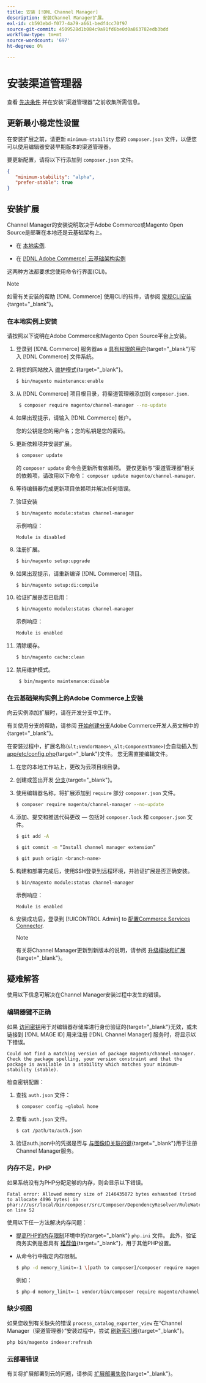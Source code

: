 ```yaml
---
title: 安装 [!DNL Channel Manager]
description: 安装Channel Manager扩展。
exl-id: cb593ebd-f077-4a79-a661-bedf4cc70f97
source-git-commit: 4509528d1b084c9a91fd6be0d0a863782edb3bdd
workflow-type: tm+mt
source-wordcount: '697'
ht-degree: 0%

---
```


# 安装渠道管理器

查看 [先决条件](onboard.md#prerequisites) 并在安装“渠道管理器”之前收集所需信息。

## 更新最小稳定性设置

在安装扩展之前，请更新 `minimum-stability` 您的 `composer.json` 文件，以便您可以使用编辑器安装早期版本的渠道管理器。

要更新配置，请将以下行添加到 `composer.json` 文件。

```json
{
   "minimum-stability": "alpha",
   "prefer-stable": true
}
```

## 安装扩展

Channel Manager的安装说明取决于Adobe Commerce或Magento Open Source是部署在本地还是云基础架构上。

- 在 [本地实例](#install-on-an-on-premises-instance).

- 在 [[!DNL Adobe Commerce] 云基础架构实例](#install-adobe-commerce-on-cloud-infrastructure)

这两种方法都要求您使用命令行界面(CLI)。

>[!NOTE]
>
>如需有关安装的帮助 [!DNL Commerce] 使用CLI的软件，请参阅 [常规CLI安装](https://devdocs.magento.com/extensions/install/){target=&quot;_blank&quot;}。

### 在本地实例上安装

请按照以下说明在Adobe Commerce和Magento Open Source平台上安装。

1. 登录到 [!DNL Commerce] 服务器as a [具有权限的用户](https://devdocs.magento.com/guides/v2.4/install-gde/prereq/file-system-perms.html){target=&quot;_blank&quot;}写入 [!DNL Commerce] 文件系统。

1. 将您的网站放入 [维护模式](https://devdocs.magento.com/guides/v2.4/install-gde/install/cli/install-cli-subcommands-maint.html){target=&quot;_blank&quot;}。

   ```bash
   $ bin/magento maintenance:enable
   ```

1. 从 [!DNL Commerce] 项目根目录，将渠道管理器添加到 `composer.json`.

   ```bash
    $ composer require magento/channel-manager --no-update
   ```

1. 如果出现提示，请输入 [!DNL Commerce] 帐户。

   您的公钥是您的用户名；您的私钥是您的密码。

1. 更新依赖项并安装扩展。

   ```bash
   $ composer update
   ```

   的 `composer update` 命令会更新所有依赖项。 要仅更新与“渠道管理器”相关的依赖项，请改用以下命令： `composer update magento/channel-manager`.

1. 等待编辑器完成更新项目依赖项并解决任何错误。

1. 验证安装

   ```bash
   $ bin/magento module:status channel-manager
   ```

   示例响应：

   ```terminal
   Module is disabled
   ```

1. 注册扩展。

   ```bash
   $ bin/magento setup:upgrade
   ```

1. 如果出现提示，请重新编译 [!DNL Commerce] 项目。

   ```bash
   $ bin/magento setup:di:compile
   ```

1. 验证扩展是否已启用：

   ```bash
   $ bin/magento module:status channel-manager
   ```

   示例响应：

   ```bash
   Module is enabled
   ```

1. 清除缓存。

   ```bash
   $ bin/magento cache:clean
   ```

1. 禁用维护模式。

   ```bash
    $ bin/magento maintenance:disable
   ```

### 在云基础架构实例上的Adobe Commerce上安装

向云实例添加扩展时，请在开发分支中工作。

有关使用分支的帮助，请参阅 [开始创建分支](https://devdocs.magento.com/cloud/env/environments-start.html#getstarted)Adobe Commerce开发人员文档中的{target=&quot;_blank&quot;}。

在安装过程中，扩展名称(`&lt;VendorName>\_&lt;ComponentName>`)会自动插入到 [app/etc/config.php](https://devdocs-beta.magento.com/guides/v2.3/config-guide/config/config-php.html){target=&quot;_blank&quot;}文件。 您无需直接编辑文件。

1. 在您的本地工作站上，更改为云项目根目录。

1. 创建或签出开发 [分支](https://devdocs-beta.magento.com/cloud/env/environments-start.html#getstarted){target=&quot;_blank&quot;}。

1. 使用编辑器名称，将扩展添加到 `require` 部分 `composer.json` 文件。

   ```bash
   $ composer require magento/channel-manager --no-update
   ```

1. 添加、提交和推送代码更改 — 包括对 `composer.lock` 和 `composer.json` 文件。

   ```bash
   $ git add -A
   ```

   ```bash
   $ git commit -m “Install channel manager extension” 
   ```

   ```bash
   $ git push origin <branch-name>
   ```

1. 构建和部署完成后，使用SSH登录到远程环境，并验证扩展是否正确安装。

   ```bash
   $ bin/magento module:status channel-manager
   ```

   示例响应：

   ```terminal
   Module is enabled
   ```

1. 安装成功后，登录到 [!UICONTROL Admin] to [配置Commerce Services Connector](connect.md).

   >[!NOTE]
   >
   >有关将Channel Manager更新到新版本的说明，请参阅 [升级模块和扩展](https://experienceleague.adobe.com/docs/commerce-operations/upgrade-guide/modules/upgrade.html){target=&quot;_blank&quot;}。


## 疑难解答

使用以下信息可解决在Channel Manager安装过程中发生的错误。

### 编辑器键不正确

如果 [访问密钥](https://devdocs.magento.com/guides/v2.4/install-gde/prereq/connect-auth.html)用于对编辑器存储库进行身份验证的{target=&quot;_blank&quot;}无效，或未链接到 [!DNL MAGE ID] 用来注册 [!DNL Channel Manager] 服务时，将显示以下错误。

```terminal
Could not find a matching version of package magento/channel-manager. Check the package spelling, your version constraint and that the package is available in a stability which matches your minimum-stability (stable).
```

检查密钥配置：

1. 查找 `auth.json` 文件：

   ```bash
   $ composer config –global home
   ```

1. 查看 `auth.json` 文件。

   ```bash
   $ cat /path/to/auth.json
   ```

1. 验证auth.json中的凭据是否与 [与图像ID关联的键](https://devdocs.magento.com/guides/v2.4/install-gde/prereq/connect-auth.html){target=&quot;_blank&quot;}用于注册Channel Manager服务。

### 内存不足，PHP

如果系统没有为PHP分配足够的内存，则会显示以下错误。

```terminal
Fatal error: Allowed memory size of 2146435072 bytes exhausted (tried to allocate 4096 bytes) in phar:///usr/local/bin/composer/src/Composer/DependencyResolver/RuleWatchGraph.php on line 52
```

使用以下任一方法解决内存问题：

- [提高PHP的内存限制](https://devdocs.magento.com/cloud/project/magento-app-php-ini.html#increase-php-memory-limit)环境中的{target=&quot;_blank&quot;} `php.ini` 文件。 此外，验证商务实例是否具有 [推荐值](https://devdocs.magento.com/guides/v2.4/install-gde/prereq/php-settings.html){target=&quot;_blank&quot;}，用于其他PHP设置。

- 从命令行中指定内存限制。

   ```bash
   $ php -d memory_limit=-1 \[path to composer]/composer require magento/payment-services.
   ```

   例如：

   ```bash
   $ php-d memory_limit=-1 vendor/bin/composer require magento/channel-manager
   ```

### 缺少视图

如果您收到有关缺失的错误 `process_catalog_exporter_view` 在“Channel Manager（渠道管理器）”安装过程中，尝试 [刷新索引器](https://devdocs.magento.com/guides/v2.4/config-guide/cli/config-cli-subcommands-index.html#config-cli-subcommands-index-reindex){target=&quot;_blank&quot;}。

```bash
php bin/magento indexer:refresh
```

### 云部署错误

有关将扩展部署到云的问题，请参阅 [扩展部署失败](https://devdocs.magento.com/cloud/trouble/trouble_comp-deploy-fail.html){target=&quot;_blank&quot;}。
